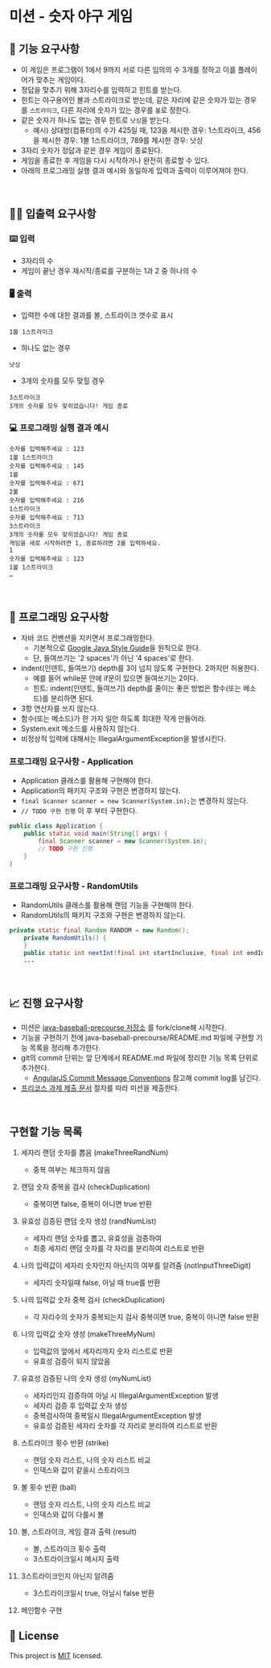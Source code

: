 # 미션 - 숫자 야구 게임

## 🚀 기능 요구사항
- 이 게임은 프로그램이 1에서 9까지 서로 다른 임의의 수 3개를 정하고 이를 플레이어가 맞추는 게임이다.
- 정답을 맞추기 위해 3자리수를 입력하고 힌트를 받는다.
- 힌트는 야구용어인 볼과 스트라이크로 받는데, 같은 자리에 같은 숫자가 있는 경우를 `스트라이크`, 다른 자리에 숫자가 있는 경우를 `볼`로 정한다.
- 같은 숫자가 하나도 없는 경우 힌트로 `낫싱`을 받는다.
  - 예시) 상대방(컴퓨터)의 수가 425일 때, 123을 제시한 경우: 1스트라이크, 456을 제시한 경우: 1볼 1스트라이크, 789를 제시한 경우: 낫싱
- 3자리 숫자가 정답과 같은 경우 게임이 종료된다.
- 게임을 종료한 후 게임을 다시 시작하거나 완전히 종료할 수 있다.
- 아래의 프로그래밍 실행 결과 예시와 동일하게 입력과 출력이 이루어져야 한다.

<br>

## ✍🏻 입출력 요구사항
### ⌨️ 입력
- 3자리의 수
- 게임이 끝난 경우 재시작/종료를 구분하는 1과 2 중 하나의 수

### 🖥 출력
- 입력한 수에 대한 결과를 볼, 스트라이크 갯수로 표시
```
1볼 1스트라이크
```
- 하나도 없는 경우 
```
낫싱
```
- 3개의 숫자를 모두 맞힐 경우
```
3스트라이크
3개의 숫자를 모두 맞히셨습니다! 게임 종료
```

### 💻 프로그래밍 실행 결과 예시
```
숫자를 입력해주세요 : 123
1볼 1스트라이크
숫자를 입력해주세요 : 145
1볼
숫자를 입력해주세요 : 671
2볼
숫자를 입력해주세요 : 216
1스트라이크
숫자를 입력해주세요 : 713
3스트라이크
3개의 숫자를 모두 맞히셨습니다! 게임 종료
게임을 새로 시작하려면 1, 종료하려면 2를 입력하세요.
1
숫자를 입력해주세요 : 123
1볼 1스트라이크
… 
```

<br>

## 🎱 프로그래밍 요구사항
- 자바 코드 컨벤션을 지키면서 프로그래밍한다.
  - 기본적으로 [Google Java Style Guide](https://google.github.io/styleguide/javaguide.html)을 원칙으로 한다.
  - 단, 들여쓰기는 '2 spaces'가 아닌 '4 spaces'로 한다.
- indent(인덴트, 들여쓰기) depth를 3이 넘지 않도록 구현한다. 2까지만 허용한다.
  - 예를 들어 while문 안에 if문이 있으면 들여쓰기는 2이다.
  - 힌트: indent(인덴트, 들여쓰기) depth를 줄이는 좋은 방법은 함수(또는 메소드)를 분리하면 된다.
- 3항 연산자를 쓰지 않는다.
- 함수(또는 메소드)가 한 가지 일만 하도록 최대한 작게 만들어라.
- System.exit 메소드를 사용하지 않는다.
- 비정상적 입력에 대해서는 IllegalArgumentException을 발생시킨다.

### 프로그래밍 요구사항 - Application
- Application 클래스를 활용해 구현해야 한다.
- Application의 패키지 구조와 구현은 변경하지 않는다.
- `final Scanner scanner = new Scanner(System.in);`는 변경하지 않는다.
- `// TODO 구현 진행` 이 후 부터 구현한다.

```java
public class Application {
    public static void main(String[] args) {
        final Scanner scanner = new Scanner(System.in);
        // TODO 구현 진행
    }
}
```

### 프로그래밍 요구사항 - RandomUtils
- RandomUtils 클래스를 활용해 랜덤 기능을 구현해야 한다.
- RandomUtils의 패키지 구조와 구현은 변경하지 않는다.

```java
private static final Random RANDOM = new Random();
    private RandomUtils() {
    }
    public static int nextInt(final int startInclusive, final int endInclusive) {
    ...
```

<br>

## 📈 진행 요구사항
- 미션은 [java-baseball-precourse 저장소](https://github.com/woowacourse/java-baseball-precourse) 를 fork/clone해 시작한다.
- 기능을 구현하기 전에 java-baseball-precourse/README.md 파일에 구현할 기능 목록을 정리해 추가한다.
- git의 commit 단위는 앞 단계에서 README.md 파일에 정리한 기능 목록 단위로 추가한다.
  - [AngularJS Commit Message Conventions](https://gist.github.com/stephenparish/9941e89d80e2bc58a153) 참고해 commit log를 남긴다.
- [프리코스 과제 제출 문서](https://github.com/woowacourse/woowacourse-docs/tree/master/precourse) 절차를 따라 미션을 제출한다.

<br>

## 구현할 기능 목록
1. 세자리 랜덤 숫자를 뽑음 (makeThreeRandNum)
    - 중복 여부는 체크하지 않음

2. 랜덤 숫자 중복을 검사 (checkDuplication)
    - 중복이면 false, 중복이 아니면 true 반환

3. 유효성 검증된 랜덤 숫자 생성 (randNumList)
    - 세자리 랜덤 숫자를 뽑고, 유효성을 검증하여
    - 최종 세자리 랜덤 숫자를 각 자리를 분리하여 리스트로 반환

4. 나의 입력값이 세자리 숫자인지 아닌지의 여부를 알려줌 (notInputThreeDigit)
    - 세자리 숫자일때 false, 아닐 때 true를 반환
    
5. 나의 입력값 숫자 중복 검사 (checkDuplication)
    - 각 자리수의 숫자가 중복되는지 검사
      중복이면 true, 중복이 아니면 false 반환

6. 나의 입력값 숫자 생성 (makeThreeMyNum)
    - 입력값의 앞에서 세자리까지 숫자 리스트로 반환
    - 유효성 검증이 되지 않았음

7. 유효성 검증된 나의 숫자 생성 (myNumList)
    - 세자리인지 검증하여 아닐 시 IllegalArgumentException 발생
    - 세자리 검증 후 입력값 숫자 생성
    - 중복검사하여 중복일시 IllegalArgumentException 발생
    - 유효성 검증된 세자리 숫자를 각 자리로 분리하여 리스트로 반환
   
8. 스트라이크 횟수 반환 (strike)
    - 랜덤 숫자 리스트, 나의 숫자 리스트 비교
    - 인덱스와 값이 같을시 스트라이크

9. 볼 횟수 반환 (ball)
    - 랜덤 숫자 리스트, 나의 숫자 리스트 비교
    - 인덱스와 값이 다를시 볼
    
10. 볼, 스트라이크, 게임 결과 출력 (result)
    - 볼, 스트라이크 횟수 출력
    - 3스트라이크일시 메시지 출력
    
11. 3스트라이크인지 아닌지 알려줌
    - 3스트라이크일시 true, 아닐시 false 반환
    
12. 메인함수 구현
    
## 📝 License

This project is [MIT](https://github.com/woowacourse/java-baseball-precourse/blob/master/LICENSE) licensed.
